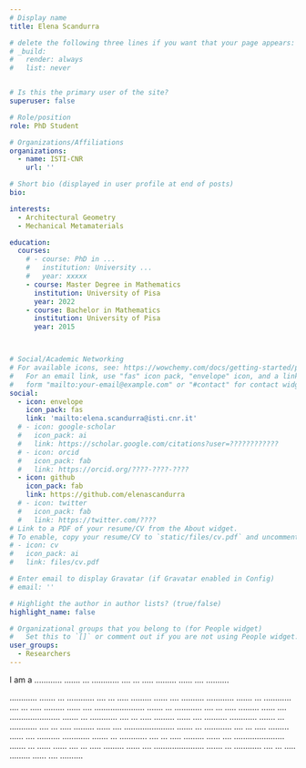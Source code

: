 ```yaml
---
# Display name
title: Elena Scandurra

# delete the following three lines if you want that your page appears:
# _build:
#   render: always
#   list: never


# Is this the primary user of the site?
superuser: false

# Role/position
role: PhD Student 

# Organizations/Affiliations
organizations:
  - name: ISTI-CNR
    url: ''

# Short bio (displayed in user profile at end of posts)
bio: 

interests:
  - Architectural Geometry
  - Mechanical Metamaterials

education:
  courses:
    # - course: PhD in ...
    #   institution: University ...
    #   year: xxxxx
    - course: Master Degree in Mathematics
      institution: University of Pisa
      year: 2022
    - course: Bachelor in Mathematics
      institution: University of Pisa
      year: 2015



# Social/Academic Networking
# For available icons, see: https://wowchemy.com/docs/getting-started/page-builder/#icons
#   For an email link, use "fas" icon pack, "envelope" icon, and a link in the
#   form "mailto:your-email@example.com" or "#contact" for contact widget.
social:
  - icon: envelope
    icon_pack: fas
    link: 'mailto:elena.scandurra@isti.cnr.it'
  # - icon: google-scholar
  #   icon_pack: ai
  #   link: https://scholar.google.com/citations?user=????????????
  # - icon: orcid
  #   icon_pack: fab
  #   link: https://orcid.org/????-????-????	
  - icon: github
    icon_pack: fab
    link: https://github.com/elenascandurra
  # - icon: twitter
  #   icon_pack: fab
  #   link: https://twitter.com/????
# Link to a PDF of your resume/CV from the About widget.
# To enable, copy your resume/CV to `static/files/cv.pdf` and uncomment the lines below.
# - icon: cv
#   icon_pack: ai
#   link: files/cv.pdf

# Enter email to display Gravatar (if Gravatar enabled in Config)
# email: ''

# Highlight the author in author lists? (true/false)
highlight_name: false

# Organizational groups that you belong to (for People widget)
#   Set this to `[]` or comment out if you are not using People widget.
user_groups:
  - Researchers
---
```


I am a ............ ....... ... ............ .... ... ..... ......... ...... .... ..........

............ ....... ... ............ .... ... ..... ......... ...... .... ..........
............ ....... ... ............ .... ... ..... ......... ...... .... ...................... ....... ... ............ .... ... ..... ......... ...... .... ...................... ....... ... ............ .... ... ..... ......... ...... .... ..........
............ ....... ... ............ .... ... ..... ......... ...... .... ...................... ....... ... ............ .... ... ..... ......... ...... .... ..........
............ ....... ... ............ .... ... ..... ......... ...... .... ...................... ....... ... ......
...... .... ... ..... ......... ...... .... ...................... ....... ... ............ .... ... ..... ......... ...... .... ..........